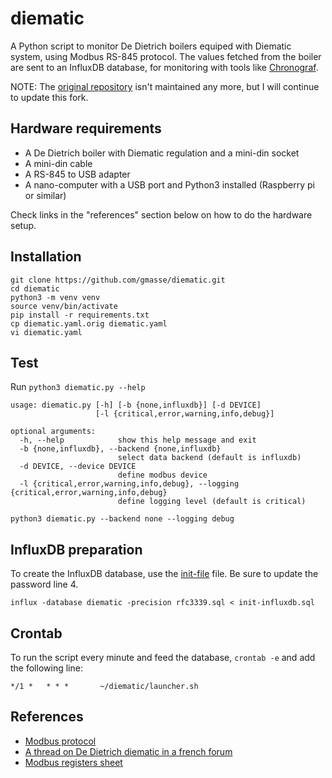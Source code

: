 # diematic

A Python script to monitor De Dietrich boilers equiped with Diematic system, using Modbus RS-845 protocol.
The values fetched from the boiler are sent to an InfluxDB database, for monitoring with tools like [Chronograf](images/chronograf_screenshot.png?raw=true).

NOTE: The [original repository](https://github.com/gmasse/diematic/) isn't maintained any more, but I will continue to update this fork.

## Hardware requirements

 * A De Dietrich boiler with Diematic regulation and a mini-din socket
 * A mini-din cable 
 * A RS-845 to USB adapter
 * A nano-computer with a USB port and Python3 installed (Raspberry pi or similar)

Check links in the "references" section below on how to do the hardware setup.

## Installation
```
git clone https://github.com/gmasse/diematic.git
cd diematic
python3 -m venv venv
source venv/bin/activate
pip install -r requirements.txt
cp diematic.yaml.orig diematic.yaml
vi diematic.yaml
```

## Test
Run `python3 diematic.py --help`
```
usage: diematic.py [-h] [-b {none,influxdb}] [-d DEVICE]
                   [-l {critical,error,warning,info,debug}]

optional arguments:
  -h, --help            show this help message and exit
  -b {none,influxdb}, --backend {none,influxdb}
                        select data backend (default is influxdb)
  -d DEVICE, --device DEVICE
                        define modbus device
  -l {critical,error,warning,info,debug}, --logging {critical,error,warning,info,debug}
                        define logging level (default is critical)
```
`python3 diematic.py --backend none --logging debug`

## InfluxDB preparation

To create the InfluxDB database, use the [init-file](init-influxdb.sql) file. Be sure to update
the password line 4.

```
influx -database diematic -precision rfc3339.sql < init-influxdb.sql
```

## Crontab
To run the script every minute and feed the database, `crontab -e` and add the following line:
```
*/1 *   * * *       ~/diematic/launcher.sh
```


## References
- [Modbus protocol](https://github.com/riptideio/pymodbus)
- [A thread on De Dietrich diematic in a french forum](https://www.domotique-fibaro.fr/topic/5677-de-dietrich-diematic-isystem/)
- [Modbus registers sheet](https://drive.google.com/file/d/156qBsfRGJvOpJBJu5K4WMHUuwv34bZQN/view?usp=sharing)
